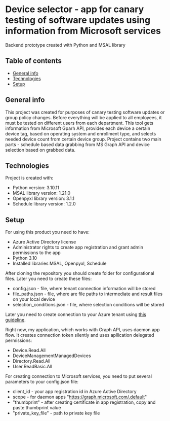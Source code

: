 # Device selector - app for canary testing of software updates using information from Microsoft services
Backend prototype created with Python and MSAL library

## Table of contents
* [General info](#general-info)
* [Technologies](#technologies)
* [Setup](#setup)

## General info
This project was created for purposes of canary testing software updates or group policy changes. Before everything will be applied to all employees, 
it must be tested  on different users from each department. This tool gets information from Microsoft Gparh API, 
provides each device a certain device tag, based on operating system and enrollment type, and selects needed device count from certain device group.
Project contains two main parts - schedule based data grabbing from MS Graph API and device selection based on grabbed data.

## Technologies
Project is created with:
* Python version: 3.10.11
* MSAL library  version: 1.21.0
* Openpyxl library version: 3.1.1
* Schedule library version: 1.2.0

## Setup
For using this product you need to have:
* Azure Active Directory license
* Administrator rights to create app registration and grant admin permissions to the app
* Python 3.10
* Installed libraries MSAL, Openpyxl, Schedule

After cloning the repository you should create folder for configurational files. Later you need to create these files:
* config.json - file, where tenant connection information will be stored
* file_paths.json - file, where are file paths to intermediate and result files on your local device
* selection_conditions.json - file, where selection conditions will be stored

Later you need to create connection to your Azure tenant using 
[this guideline](https://learn.microsoft.com/en-us/azure/active-directory/develop/web-app-quickstart?pivots=devlang-python&tabs=windows).

Right now, my application, which works with Graph API, uses daemon app flow. It creates connection token silently and uses apllication delegated permissions:
* Device.Read.All
* DeviceManagementManagedDevices
* Directory.Read.All
* User.ReadBasic.All

 For creating connection to Microsoft services, you need to put several parameters to your config.json file:
 * client_id - your app registration id in Azure Active Directory
 * scope - for daemon apps "https://graph.microsoft.com/.default"
 * "thumbprint" - after creating certificate in app registration, copy and paste thumbprint value
 * "private_key_file" - path to private key file
